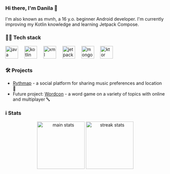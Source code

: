 ### Hi there, I'm Danila 👋
I'm also known as mvnh, a 16 y.o. beginner Android developer. I'm currently improving my Kotlin knowledge and learning Jetpack Compose.

### 🧑‍💻 Tech stack
<p>
    <img height=40 alt="java" src="https://cdn.jsdelivr.net/gh/devicons/devicon@latest/icons/java/java-original.svg" />
    <img width="12" />
    <img height=40 alt="kotlin" src="https://cdn.jsdelivr.net/gh/devicons/devicon@latest/icons/kotlin/kotlin-original.svg" />
    <img width="12" />
    <img height=40 alt="xml (android views)" src="https://cdn.jsdelivr.net/gh/devicons/devicon@latest/icons/xml/xml-plain.svg" />
    <img width="12" />
    <img height=40 alt="jetpack compose" src="https://cdn.jsdelivr.net/gh/devicons/devicon@latest/icons/jetpackcompose/jetpackcompose-original.svg" />
    <img width="12" />
    <img height=40 alt="mongodb" src="https://cdn.jsdelivr.net/gh/devicons/devicon@latest/icons/mongodb/mongodb-original.svg" />
    <img width="12" />
    <img height=40 alt="ktor" src="https://cdn.jsdelivr.net/gh/devicons/devicon@latest/icons/ktor/ktor-original.svg" />
</p>

### 🛠️ Projects
- [Rythmap](https://github.com/Rythmap) - a social platform for sharing music preferences and location 📍
- Future project: [Wordcon](https://github.com/Wordcon) - a word game on a variety of topics with online and multiplayer 🔤

### ℹ️ Stats
<div align="center">
    <img height="150" alt="main stats" src="https://github-readme-stats.vercel.app/api?username=mvnh&show_icons=true&theme=transparent&count_private=true&hide_border=true">
    <img height="150" alt="streak stats" src="https://streak-stats.demolab.com?user=mvnh&theme=transparent&hide_border=true">
</div>
